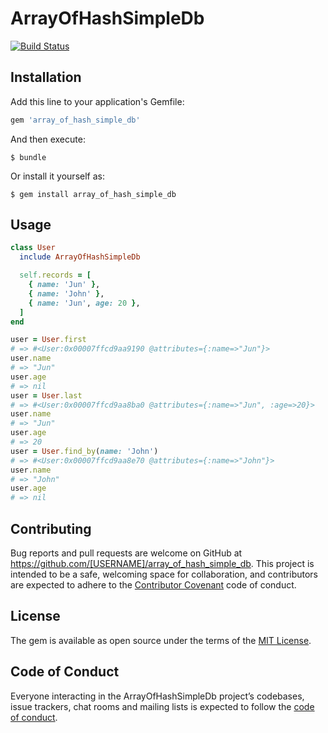 # ArrayOfHashSimpleDb

[![Build Status](https://travis-ci.org/Jun0kada/array_of_hash_simple_db.svg?branch=master)](https://travis-ci.org/Jun0kada/array_of_hash_simple_db)

## Installation

Add this line to your application's Gemfile:

```ruby
gem 'array_of_hash_simple_db'
```

And then execute:

    $ bundle

Or install it yourself as:

    $ gem install array_of_hash_simple_db

## Usage

```ruby
class User
  include ArrayOfHashSimpleDb

  self.records = [
    { name: 'Jun' },
    { name: 'John' },
    { name: 'Jun', age: 20 },
  ]
end

user = User.first
# => #<User:0x00007ffcd9aa9190 @attributes={:name=>"Jun"}>
user.name
# => "Jun"
user.age
# => nil
user = User.last
# => #<User:0x00007ffcd9aa8ba0 @attributes={:name=>"Jun", :age=>20}>
user.name
# => "Jun"
user.age
# => 20
user = User.find_by(name: 'John')
# => #<User:0x00007ffcd9aa8e70 @attributes={:name=>"John"}>
user.name
# => "John"
user.age
# => nil
```

## Contributing

Bug reports and pull requests are welcome on GitHub at https://github.com/[USERNAME]/array_of_hash_simple_db. This project is intended to be a safe, welcoming space for collaboration, and contributors are expected to adhere to the [Contributor Covenant](http://contributor-covenant.org) code of conduct.

## License

The gem is available as open source under the terms of the [MIT License](https://opensource.org/licenses/MIT).

## Code of Conduct

Everyone interacting in the ArrayOfHashSimpleDb project’s codebases, issue trackers, chat rooms and mailing lists is expected to follow the [code of conduct](https://github.com/[USERNAME]/array_of_hash_simple_db/blob/master/CODE_OF_CONDUCT.md).
